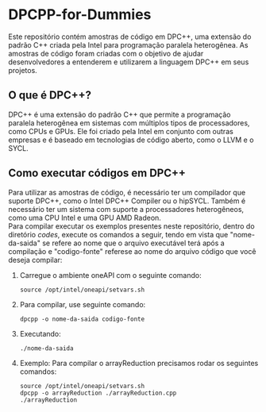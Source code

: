 # DPCPP-for-Dummies

Este repositório contém amostras de código em DPC++, uma extensão do padrão C++ criada pela Intel para programação paralela heterogênea. As amostras de código foram criadas com o objetivo de ajudar desenvolvedores a entenderem e utilizarem a linguagem DPC++ em seus projetos.

## O que é DPC++?
DPC++ é uma extensão do padrão C++ que permite a programação paralela heterogênea em sistemas com múltiplos tipos de processadores, como CPUs e GPUs. Ele foi criado pela Intel em conjunto com outras empresas e é baseado em tecnologias de código aberto, como o LLVM e o SYCL.

## Como executar códigos em DPC++

Para utilizar as amostras de código, é necessário ter um compilador que suporte DPC++, como o Intel DPC++ Compiler ou o hipSYCL. Também é necessário ter um sistema com suporte a processadores heterogêneos, como uma CPU Intel e uma GPU AMD Radeon.</br>
Para compilar executar os exemplos presentes neste repositório, dentro do diretório <i>codes</i>, execute os comandos a seguir, tendo em vista que "nome-da-saida" se refere ao nome que o arquivo executável terá após a compilação e  "codigo-fonte" referese ao nome do arquivo código que você deseja compilar: 

1. Carregue o ambiente oneAPI com o seguinte comando:

    ```
    source /opt/intel/oneapi/setvars.sh
    ```

2. Para compilar, use  seguinte comando:

    ```
    dpcpp -o nome-da-saida codigo-fonte 
    ```

3. Executando:

    ```
    ./nome-da-saida
    ```

4. Exemplo: Para compilar o arrayReduction precisamos rodar os seguintes comandos:
    
    ```
    source /opt/intel/oneapi/setvars.sh
    dpcpp -o arrayReduction ./arrayReduction.cpp
    ./arrayReduction 
    ```
